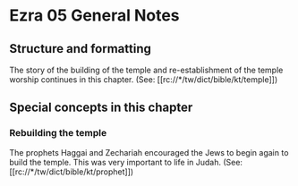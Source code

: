 # Ezra 05 General Notes

## Structure and formatting

The story of the building of the temple and re-establishment of the temple worship continues in this chapter. (See: [[rc://*/tw/dict/bible/kt/temple]])

## Special concepts in this chapter

### Rebuilding the temple

The prophets Haggai and Zechariah encouraged the Jews to begin again to build the temple. This was very important to life in Judah. (See: [[rc://*/tw/dict/bible/kt/prophet]])